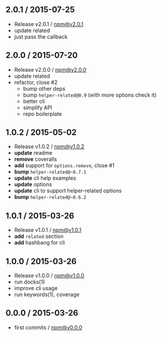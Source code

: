 

## 2.0.1 / 2015-07-25
- Release v2.0.1 / npm@v2.0.1
- update related
- just pass the callback

## 2.0.0 / 2015-07-20
- Release v2.0.0 / npm@v2.0.0
- update related
- refactor, close #2
  + bump other deps
  + bump `helper-related@0.9` (with more options check it)
  + better cli
  + simplify API
  + repo boilerplate

## 1.0.2 / 2015-05-02
- Release v1.0.2 / npm@v1.0.2
- **update** readme
- **remove** coveralls
- **add** support for `options.remove`, close #1
- **bump** `helper-related@~0.7.1`
- **update** cli help examples
- **update** options
- **update** cli to support helper-related options
- **bump** `helper-related@~0.6.2`

## 1.0.1 / 2015-03-26
- Release v1.0.1 / npm@v1.0.1
- **add** `related` section
- **add** hashbang for cli

## 1.0.0 / 2015-03-26
- Release v1.0.0 / npm@v1.0.0
- run docks(1)
- improve cli usage
- run keywords(1), coverage

## 0.0.0 / 2015-03-26
- first commits / npm@v0.0.0